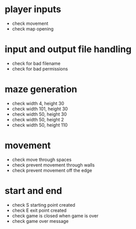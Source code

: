 # player inputs
- check movement
- check map opening
# input and output file handling
- check for bad filename
- check for bad permissions
# maze generation
- check width 4, height 30
- check width 101, height 30
- check width 50, height 30
- check width 50, height 2
- check width 50, height 110
# movement
- check move through spaces
- check prevent movement through walls
- check prevent movement off the edge
# start and end
- check S starting point created
- check E exit point created
- check game is closed when game is over
- check game over message